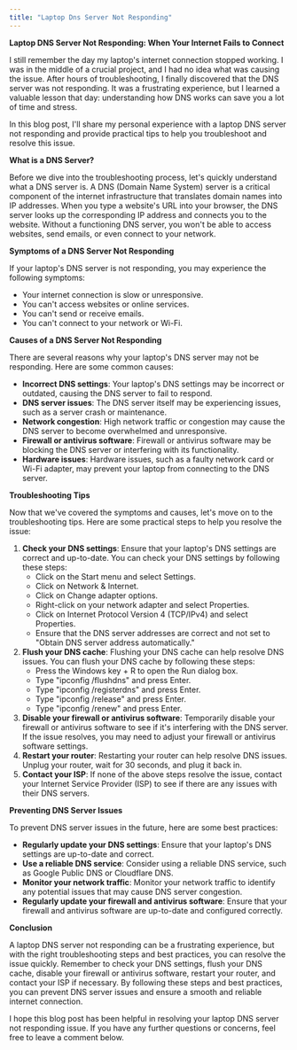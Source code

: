 ```yaml
---
title: "Laptop Dns Server Not Responding"
---
```


**Laptop DNS Server Not Responding: When Your Internet Fails to Connect**

I still remember the day my laptop's internet connection stopped working. I was in the middle of a crucial project, and I had no idea what was causing the issue. After hours of troubleshooting, I finally discovered that the DNS server was not responding. It was a frustrating experience, but I learned a valuable lesson that day: understanding how DNS works can save you a lot of time and stress.

In this blog post, I'll share my personal experience with a laptop DNS server not responding and provide practical tips to help you troubleshoot and resolve this issue.

**What is a DNS Server?**

Before we dive into the troubleshooting process, let's quickly understand what a DNS server is. A DNS (Domain Name System) server is a critical component of the internet infrastructure that translates domain names into IP addresses. When you type a website's URL into your browser, the DNS server looks up the corresponding IP address and connects you to the website. Without a functioning DNS server, you won't be able to access websites, send emails, or even connect to your network.

**Symptoms of a DNS Server Not Responding**

If your laptop's DNS server is not responding, you may experience the following symptoms:

* Your internet connection is slow or unresponsive.
* You can't access websites or online services.
* You can't send or receive emails.
* You can't connect to your network or Wi-Fi.

**Causes of a DNS Server Not Responding**

There are several reasons why your laptop's DNS server may not be responding. Here are some common causes:

* **Incorrect DNS settings**: Your laptop's DNS settings may be incorrect or outdated, causing the DNS server to fail to respond.
* **DNS server issues**: The DNS server itself may be experiencing issues, such as a server crash or maintenance.
* **Network congestion**: High network traffic or congestion may cause the DNS server to become overwhelmed and unresponsive.
* **Firewall or antivirus software**: Firewall or antivirus software may be blocking the DNS server or interfering with its functionality.
* **Hardware issues**: Hardware issues, such as a faulty network card or Wi-Fi adapter, may prevent your laptop from connecting to the DNS server.

**Troubleshooting Tips**

Now that we've covered the symptoms and causes, let's move on to the troubleshooting tips. Here are some practical steps to help you resolve the issue:

1. **Check your DNS settings**: Ensure that your laptop's DNS settings are correct and up-to-date. You can check your DNS settings by following these steps:
	* Click on the Start menu and select Settings.
	* Click on Network & Internet.
	* Click on Change adapter options.
	* Right-click on your network adapter and select Properties.
	* Click on Internet Protocol Version 4 (TCP/IPv4) and select Properties.
	* Ensure that the DNS server addresses are correct and not set to "Obtain DNS server address automatically."
2. **Flush your DNS cache**: Flushing your DNS cache can help resolve DNS issues. You can flush your DNS cache by following these steps:
	* Press the Windows key + R to open the Run dialog box.
	* Type "ipconfig /flushdns" and press Enter.
	* Type "ipconfig /registerdns" and press Enter.
	* Type "ipconfig /release" and press Enter.
	* Type "ipconfig /renew" and press Enter.
3. **Disable your firewall or antivirus software**: Temporarily disable your firewall or antivirus software to see if it's interfering with the DNS server. If the issue resolves, you may need to adjust your firewall or antivirus software settings.
4. **Restart your router**: Restarting your router can help resolve DNS issues. Unplug your router, wait for 30 seconds, and plug it back in.
5. **Contact your ISP**: If none of the above steps resolve the issue, contact your Internet Service Provider (ISP) to see if there are any issues with their DNS servers.

**Preventing DNS Server Issues**

To prevent DNS server issues in the future, here are some best practices:

* **Regularly update your DNS settings**: Ensure that your laptop's DNS settings are up-to-date and correct.
* **Use a reliable DNS service**: Consider using a reliable DNS service, such as Google Public DNS or Cloudflare DNS.
* **Monitor your network traffic**: Monitor your network traffic to identify any potential issues that may cause DNS server congestion.
* **Regularly update your firewall and antivirus software**: Ensure that your firewall and antivirus software are up-to-date and configured correctly.

**Conclusion**

A laptop DNS server not responding can be a frustrating experience, but with the right troubleshooting steps and best practices, you can resolve the issue quickly. Remember to check your DNS settings, flush your DNS cache, disable your firewall or antivirus software, restart your router, and contact your ISP if necessary. By following these steps and best practices, you can prevent DNS server issues and ensure a smooth and reliable internet connection.

I hope this blog post has been helpful in resolving your laptop DNS server not responding issue. If you have any further questions or concerns, feel free to leave a comment below.
